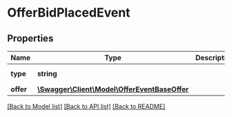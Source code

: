 # OfferBidPlacedEvent

## Properties
Name | Type | Description | Notes
------------ | ------------- | ------------- | -------------
**type** | **string** |  | [optional] [default to 'OFFER_BID_PLACED']
**offer** | [**\Swagger\Client\Model\OfferEventBaseOffer**](OfferEventBaseOffer.md) |  | 

[[Back to Model list]](../../README.md#documentation-for-models) [[Back to API list]](../../README.md#documentation-for-api-endpoints) [[Back to README]](../../README.md)


